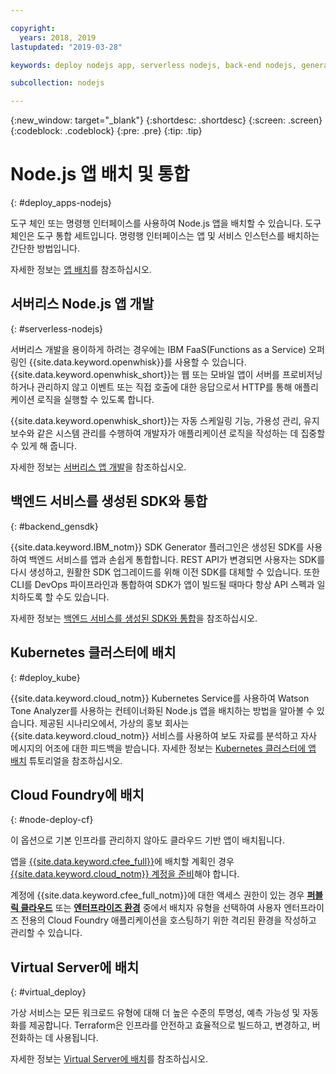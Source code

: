 ```yaml
---

copyright:
  years: 2018, 2019
lastupdated: "2019-03-28"

keywords: deploy nodejs app, serverless nodejs, back-end nodejs, generated sdk nodejs, cloud foundry deploy nodejs, kubernetes deploy nodejs, virtual nodejs

subcollection: nodejs

---
```


{:new_window: target="_blank"}
{:shortdesc: .shortdesc}
{:screen: .screen}
{:codeblock: .codeblock}
{:pre: .pre}
{:tip: .tip}

# Node.js 앱 배치 및 통합
{: #deploy_apps-nodejs}

도구 체인 또는 명령행 인터페이스를 사용하여 Node.js 앱을 배치할 수 있습니다. 도구 체인은 도구 통합 세트입니다. 명령행 인터페이스는 앱 및 서비스 인스턴스를 배치하는 간단한 방법입니다.

자세한 정보는 [앱 배치](/docs/apps/dep-app-tool.html#deploying-apps)를 참조하십시오.

## 서버리스 Node.js 앱 개발
{: #serverless-nodejs}

서버리스 개발을 용이하게 하려는 경우에는 IBM FaaS(Functions as a Service) 오퍼링인 {{site.data.keyword.openwhisk}}를 사용할 수 있습니다. {{site.data.keyword.openwhisk_short}}는 웹 또는 모바일 앱이 서버를 프로비저닝하거나 관리하지 않고 이벤트 또는 직접 호출에 대한 응답으로서 HTTP를 통해 애플리케이션 로직을 실행할 수 있도록 합니다.

{{site.data.keyword.openwhisk_short}}는 자동 스케일링 기능, 가용성 관리, 유지보수와 같은 시스템 관리를 수행하여 개발자가 애플리케이션 로직을 작성하는 데 집중할 수 있게 해 줍니다.

자세한 정보는 [서버리스 앱 개발](/docs/apps/deploying/functions.html#serverless)을 참조하십시오.

## 백엔드 서비스를 생성된 SDK와 통합
{: #backend_gensdk}

{{site.data.keyword.IBM_notm}} SDK Generator 플러그인은 생성된 SDK를 사용하여 백엔드 서비스를 앱과 손쉽게 통합합니다. REST API가 변경되면 사용자는 SDK를 다시 생성하고, 원활한 SDK 업그레이드를 위해 이전 SDK를 대체할 수 있습니다. 또한 CLI를 DevOps 파이프라인과 통합하여 SDK가 앱이 빌드될 때마다 항상 API 스펙과 일치하도록 할 수도 있습니다.

자세한 정보는 [백엔드 서비스를 생성된 SDK와 통합](/docs/swift/backend/cli_sdkgen.html#sdkgen-cli)을 참조하십시오.

## Kubernetes 클러스터에 배치
{: #deploy_kube}

{{site.data.keyword.cloud_notm}} Kubernetes Service를 사용하여 Watson Tone Analyzer를 사용하는 컨테이너화된 Node.js 앱을 배치하는 방법을 알아볼 수 있습니다. 제공된 시나리오에서, 가상의 홍보 회사는 {{site.data.keyword.cloud_notm}} 서비스를 사용하여 보도 자료를 분석하고 자사 메시지의 어조에 대한 피드백을 받습니다. 자세한 정보는 [Kubernetes 클러스터에 앱 배치](/docs/containers/cs_tutorials_apps.html#cs_apps_tutorial) 튜토리얼을 참조하십시오.

## Cloud Foundry에 배치
{: #node-deploy-cf}

이 옵션으로 기본 인프라를 관리하지 않아도 클라우드 기반 앱이 배치됩니다.

앱을 [{{site.data.keyword.cfee_full}}](/docs/cloud-foundry/index.html#about)에 배치할 계획인 경우 [{{site.data.keyword.cloud_notm}} 계정을 준비](/docs/cloud-foundry/prepare-account.html#prepare)해야 합니다.

계정에 {{site.data.keyword.cfee_full_notm}}에 대한 액세스 권한이 있는 경우 **[퍼블릭 클라우드](/docs/cloud-foundry-public/about-cf.html#about-cf)** 또는 **[엔터프라이즈 환경](/docs/cloud-foundry-public/cfee.html#cfee)** 중에서 배치자 유형을 선택하여 사용자 엔터프라이즈 전용의 Cloud Foundry 애플리케이션을 호스팅하기 위한 격리된 환경을 작성하고 관리할 수 있습니다.

## Virtual Server에 배치
{: #virtual_deploy}

가상 서비스는 모든 워크로드 유형에 대해 더 높은 수준의 투명성, 예측 가능성 및 자동화를 제공합니다. Terraform은 인프라를 안전하고 효율적으로 빌드하고, 변경하고, 버전화하는 데 사용됩니다.

자세한 정보는 [Virtual Server에 배치](/docs/apps/vsi-deploy.html#vsi-deploy)를 참조하십시오.
